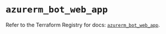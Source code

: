 # `azurerm_bot_web_app`

Refer to the Terraform Registry for docs: [`azurerm_bot_web_app`](https://registry.terraform.io/providers/hashicorp/azurerm/3.95.0/docs/resources/bot_web_app).

